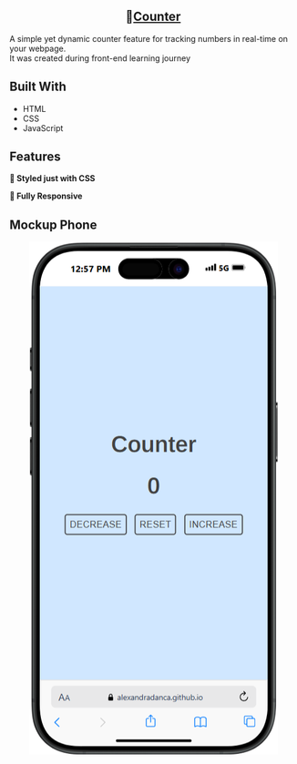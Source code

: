 <h2 align="center">
  🔢<a href="https://alexandradanca.github.io/counter/" target="_blank">Counter</a>
</h2>

<p>A simple yet dynamic counter feature for tracking numbers in real-time on your webpage. </br>It was created during front-end learning journey</p>

## Built With
- HTML
- CSS
- JavaScript

## Features

**🎨 Styled just with CSS**

**📱 Fully Responsive**

<h2>Mockup Phone</h2>
<div align="center"> 
  <img alt="Demo" src="./readme.png" />
</div>
